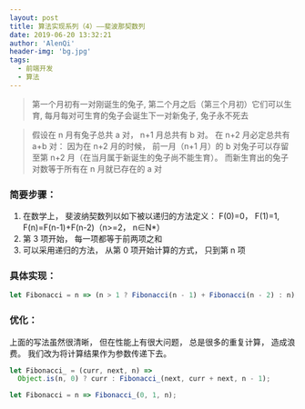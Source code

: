 ```yaml
---
layout: post
title: 算法实现系列（4）——斐波那契数列
date: 2019-06-20 13:32:21
author: 'AlenQi'
header-img: 'bg.jpg'
tags:
  - 前端开发
  - 算法
---
```


> 第一个月初有一对刚诞生的兔子, 第二个月之后（第三个月初）它们可以生育, 每月每对可生育的兔子会诞生下一对新兔子, 兔子永不死去

> 假设在 n 月有兔子总共 a 对， n+1 月总共有 b 对。 在 n+2 月必定总共有 a+b 对： 因为在 n+2 月的时候， 前一月（n+1 月）的 b 对兔子可以存留至第 n+2 月（在当月属于新诞生的兔子尚不能生育）。 而新生育出的兔子对数等于所有在 n 月就已存在的 a 对

### 简要步骤：

1. 在数学上， 斐波纳契数列以如下被以递归的方法定义： F(0)=0， F(1)=1, F(n)=F(n-1)+F(n-2)（n>=2， n∈N\*）
2. 第 3 项开始， 每一项都等于前两项之和
3. 可以采用递归的方法， 从第 0 项开始计算的方式， 只到第 n 项

### 具体实现：

```js
let Fibonacci = n => (n > 1 ? Fibonacci(n - 1) + Fibonacci(n - 2) : n);
```

### 优化：

上面的写法虽然很清晰， 但在性能上有很大问题， 总是很多的重复计算， 造成浪费。 我们改为将计算结果作为参数传递下去。

```js
let Fibonacci_ = (curr, next, n) =>
  Object.is(n, 0) ? curr : Fibonacci_(next, curr + next, n - 1);

let Fibonacci = n => Fibonacci_(0, 1, n);
```
